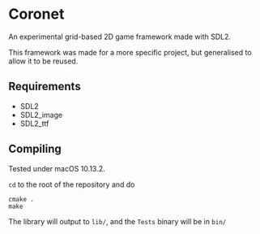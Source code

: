 # Coronet
An experimental grid-based 2D game framework made with SDL2.

This framework was made for a more specific project, but generalised to allow it to be reused.

## Requirements
* SDL2
* SDL2_image
* SDL2_ttf

## Compiling
Tested under macOS 10.13.2.

`cd` to the root of the repository and do

```
cmake .
make
```

The library will output to `lib/`, and the `Tests` binary will be in `bin/`